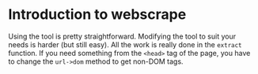 # Introduction to webscrape

Using the tool is pretty straightforward. Modifying the tool to suit your
needs is harder (but still easy). All the work is really done in the
`extract` function. If you need something from the `<head>` tag of the page,
you have to change the `url->dom` method to get non-DOM tags.

